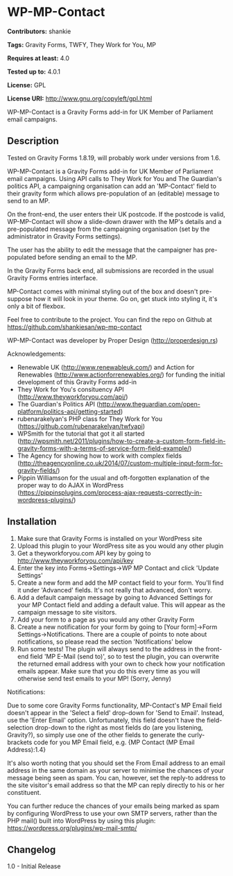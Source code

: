 # WP-MP-Contact #
**Contributors:** shankie
  
**Tags:** Gravity Forms, TWFY, They Work for You, MP
  
**Requires at least:** 4.0
  
**Tested up to:** 4.0.1
  
**License:** GPL
  
**License URI:** http://www.gnu.org/copyleft/gpl.html
  

WP-MP-Contact is a Gravity Forms add-in for UK Member of Parliament email campaigns.

## Description ##
Tested on Gravity Forms 1.8.19, will probably work under versions from 1.6.

WP-MP-Contact is a Gravity Forms add-in for UK Member of Parliament email campaigns. Using API calls to They Work for You and The Guardian's politics API, a campaigning organisation can add an 'MP-Contact' field to their gravity form which allows pre-population of an (editable) message to send to an MP.

On the front-end, the user enters their UK postcode. If the postcode is valid, WP-MP-Contact will show a slide-down drawer with the MP's details and a pre-populated message from the campaigning organisation (set by the administrator in Gravity Forms settings).

The user has the ability to edit the message that the campaigner has pre-populated before sending an email to the MP.

In the Gravity Forms back end, all submissions are recorded in the usual Gravity Forms entries interface.

MP-Contact comes with minimal styling out of the box and doesn't pre-suppose how it will look in your theme. Go on, get stuck into styling it, it's only a bit of flexbox.

Feel free to contribute to the project. You can find the repo on Github at https://github.com/shankiesan/wp-mp-contact

WP-MP-Contact was developer by Proper Design (http://properdesign.rs)

 Acknowledgements: 

* Renewable UK (http://www.renewableuk.com/) and Action for Renewables (http://www.actionforrenewables.org/) for funding the initial development of this Gravity Forms add-in
* They Work for You's consituency API (http://www.theyworkforyou.com/api/)
* The Guardian's Politics API (http://www.theguardian.com/open-platform/politics-api/getting-started)
* rubenarakelyan's PHP class for They Work for You (https://github.com/rubenarakelyan/twfyapi)
* WPSmith for the tutorial that got it all started (http://wpsmith.net/2011/plugins/how-to-create-a-custom-form-field-in-gravity-forms-with-a-terms-of-service-form-field-example/)
* The Agency for showing how to work with complex fields (http://theagencyonline.co.uk/2014/07/custom-multiple-input-form-for-gravity-fields/)
* Pippin Williamson for the usual and oft-forgotten explanation of the proper way to do AJAX in WordPress (https://pippinsplugins.com/process-ajax-requests-correctly-in-wordpress-plugins/)

## Installation ##
1. Make sure that Gravity Forms is installed on your WordPress site
2. Upload this plugin to your WordPress site as you would any other plugin
3. Get a theyworkforyou.com API key by going to http://www.theyworkforyou.com/api/key
4. Enter the key into Forms->Settings->WP MP Contact and click 'Update Settings'
5. Create a new form and add the MP contact field to your form. You'll find it under 'Advanced' fields. It's not really that advanced, don't worry.
6. Add a default campaign message by going to Advanced Settings for your MP Contact field and adding a default value. This will appear as the campaign message to site visitors.
7. Add your form to a page as you would any other Gravity Form
8. Create a new notification for your form by going to [Your form]->Form Settings->Notifications. There are a couple of points to note about notifications, so please read the section 'Notifications' below
9. Run some tests! The plugin will always send to the address in the front-end field 'MP E-Mail (send to)', so to test the plugin, you can overwrite the returned email address with your own to check how your notification emails appear. Make sure that you do this every time as you will otherwise send test emails to your MP! (Sorry, Jenny)

Notifications:

Due to some core Gravity Forms functionality, MP-Contact's MP Email field doesn't appear in the 'Select a field' drop-down for 'Send to Email'. Instead, use the 'Enter Email' option. Unfortunately, this field doesn't have the field-selection drop-down to the right as most fields do (are you listening, Gravity?), so simply use one of the other fields to generate the curly-brackets code for you MP Email field, e.g. {MP Contact (MP Email Address):1.4}

It's also worth noting that you should set the From Email address to an email address in the same domain as your server to minimise the chances of your message being seen as spam. You can, however, set the reply-to address to the site visitor's email address so that the MP can reply directly to his or her constituent. 

You can further reduce the chances of your emails being marked as spam by configuring WordPress to use your own SMTP servers, rather than the PHP mail() built into WordPress by using this plugin: https://wordpress.org/plugins/wp-mail-smtp/

## Changelog ##
1.0 - Initial Release

